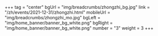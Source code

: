 +++
tag = "center"
bgUrl = "img/breadcrumbs/zhongzhi_bg.jpg"
link = "/zh/events/2021-12-31/zhongzhi.html"
mobileUrl = "img/breadcrumbs/zhongzhi_mo.jpg"
bgLeft = "img/home_banner/banner_bg_white.png"
bgRight = "img/home_banner/banner_bg_white.png"
number = "3"
weight =  3
+++